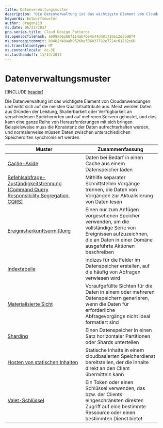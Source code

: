 ```yaml
---
title: Datenverwaltungsmuster
description: "Die Datenverwaltung ist das wichtigste Element von Cloudanwendungen und wirkt sich auf die meisten Qualitätsattribute aus. Meist werden Daten aus Gründen der Leistung, Skalierbarkeit oder Verfügbarkeit an verschiedenen Speicherorten und auf mehreren Servern gehostet, und dies kann eine ganze Reihe von Herausforderungen mit sich bringen. Beispielsweise muss die Konsistenz der Daten aufrechterhalten werden, und normalerweise müssen Daten zwischen unterschiedlichen Speicherorten synchronisiert werden."
keywords: Entwurfsmuster
author: dragon119
ms.date: 06/23/2017
pnp.series.title: Cloud Design Patterns
ms.openlocfilehash: a009a06268f114ab7be4544dd81710612dabd8f4
ms.sourcegitcommit: b0482d49aab0526be386837702e7724c61232c60
ms.translationtype: HT
ms.contentlocale: de-DE
ms.lasthandoff: 11/14/2017
---
```

# <a name="data-management-patterns"></a>Datenverwaltungsmuster

[!INCLUDE [header](../../_includes/header.md)]

Die Datenverwaltung ist das wichtigste Element von Cloudanwendungen und wirkt sich auf die meisten Qualitätsattribute aus. Meist werden Daten aus Gründen der Leistung, Skalierbarkeit oder Verfügbarkeit an verschiedenen Speicherorten und auf mehreren Servern gehostet, und dies kann eine ganze Reihe von Herausforderungen mit sich bringen. Beispielsweise muss die Konsistenz der Daten aufrechterhalten werden, und normalerweise müssen Daten zwischen unterschiedlichen Speicherorten synchronisiert werden.

| Muster | Zusammenfassung |
| ------- | ------- |
| [Cache-Aside](../cache-aside.md) | Daten bei Bedarf in einen Cache aus einem Datenspeicher laden |
| [Befehlsabfrage-Zuständigkeitstrennung (Command Query Responsibility Segregation, CQRS)](../cqrs.md) | Mithilfe separater Schnittstellen Vorgänge trennen, die Daten von Vorgängen zur Aktualisierung von Daten lesen |
| [Ereignisherkunftsermittlung](../event-sourcing.md) | Einen nur zum Anfügen vorgesehenen Speicher verwenden, um die vollständige Serie von Ereignissen aufzuzeichnen, die an Daten in einer Domäne ausgeführte Aktionen beschreiben |
| [Indextabelle](../index-table.md) | Indizes für die Felder im Datenspeicher erstellen, auf die häufig von Abfragen verwiesen wird |
| [Materialisierte Sicht](../materialized-view.md) | Voraufgefüllte Sichten für die Daten in einem oder mehreren Datenspeichern generieren, wenn die Daten für erforderliche Abfragevorgänge nicht ideal formatiert sind |
| [Sharding](../sharding.md) | Einen Datenspeicher in einen Satz horizontaler Partitionen oder Shards unterteilen |
| [Hosten von statischen Inhalten](../static-content-hosting.md) | Statische Inhalte in einem cloudbasierten Speicherdienst bereitstellen, der die Inhalte direkt an den Client übermitteln kann |
| [Valet-Schlüssel](../valet-key.md) | Ein Token oder einen Schlüssel verwenden, das bzw. der Clients eingeschränkten direkten Zugriff auf eine bestimmte Ressource oder einen bestimmten Dienst bietet |